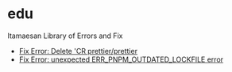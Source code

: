 # edu
Itamaesan Library of Errors and Fix

- [Fix Error: Delete 'CR  prettier/prettier](https://github.com/itamaesanorg/edu/blob/main/Error%20Delete%20CR%20prettier.md)
- [Fix Error: unexpected ERR_PNPM_OUTDATED_LOCKFILE error](https://github.com/itamaesanorg/edu/blob/main/unexpected%20ERR_PNPM_OUTDATED_LOCKFILE%20error.md)
